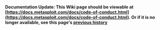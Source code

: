 <!-- Maintainers:  Please do not modify this file directly, create a pull request instead -->

**Documentation Update: This Wiki page should be viewable at [https://docs.metasploit.com/docs/code-of-conduct.html](https://docs.metasploit.com/docs/code-of-conduct.html). Or if it is no longer available, see this page's [previous history](./_history)**

